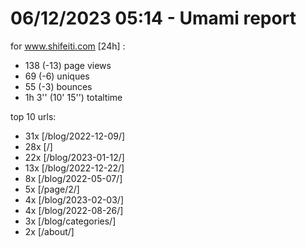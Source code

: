# 06/12/2023 05:14 - Umami report
for www.shifeiti.com [24h] :

 - 138 (-13) page views
 - 69 (-6) uniques
 - 55 (-3) bounces
 - 1h 3'' (10' 15'') totaltime


top 10 urls:
 - 31x [/blog/2022-12-09/]
 - 28x [/]
 - 22x [/blog/2023-01-12/]
 - 13x [/blog/2022-12-22/]
 - 8x [/blog/2022-05-07/]
 - 5x [/page/2/]
 - 4x [/blog/2023-02-03/]
 - 4x [/blog/2022-08-26/]
 - 3x [/blog/categories/]
 - 2x [/about/]


